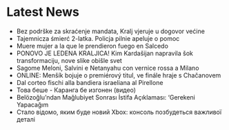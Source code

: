 # Latest News
-  Bez podrške za skraćenje mandata, Kralj vjeruje u dogovor većine
-  Tajemnicza śmierć 2-latka. Policja pilnie apeluje o pomoc
-  Muere mujer a la que le prendieron fuego en Salcedo
-  PONOVO JE LEDENA KRALJICA! Kim Kardašijan napravila šok transformaciju, nove slike obišle svet
-  Sagome Meloni, Salvini e Netanyahu con vernice rossa a Milano
-  ONLINE: Menšík bojuje o premiérový titul, ve finále hraje s Chačanovem
-  Dal corteo fischi alla bandiera israeliana al Pirellone
-  Това беше - Каранга бе изгонен (видео)
-  Belözoğlu’ndan Mağlubiyet Sonrası İstifa Açıklaması: ‘Gerekeni Yapacağım
-  Стало відомо, яким буде новий Xbox: консоль позбудеться важливої деталі
